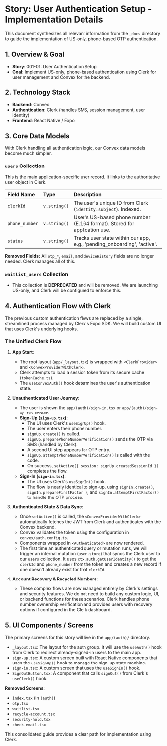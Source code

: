 # Story: User Authentication Setup - Implementation Details

This document synthesizes all relevant information from the `_docs` directory to guide the implementation of US-only, phone-based OTP authentication.

## 1. Overview & Goal

- **Story**: 001-01: User Authentication Setup
- **Goal**: Implement US-only, phone-based authentication using Clerk for user management and Convex for the backend.

## 2. Technology Stack

- **Backend**: Convex
- **Authentication**: Clerk (handles SMS, session management, user identity)
- **Frontend**: React Native / Expo

## 3. Core Data Models

With Clerk handling all authentication logic, our Convex data models become much simpler.

### `users` Collection

This is the main application-specific user record. It links to the authoritative user object in Clerk.

| Field Name     | Type         | Description                                                              |
| :------------- | :----------- | :----------------------------------------------------------------------- |
| `clerkId`      | `v.string()` | The user's unique ID from Clerk (`identity.subject`). Indexed.           |
| `phone_number` | `v.string()` | User's US-based phone number (E.164 format). Stored for application use. |
| `status`       | `v.string()` | Tracks user state within our app, e.g., 'pending_onboarding', 'active'.  |

**Removed Fields:** All `otp_*`, `email`, and `deviceHistory` fields are no longer needed. Clerk manages all of this.

### `waitlist_users` Collection

- This collection is **DEPRECATED** and will be removed. We are launching US-only, and Clerk will be configured to enforce this.

## 4. Authentication Flow with Clerk

The previous custom authentication flows are replaced by a single, streamlined process managed by Clerk's Expo SDK. We will build custom UI that uses Clerk's underlying hooks.

### The Unified Clerk Flow

1.  **App Start**:

    - The root layout (`app/_layout.tsx`) is wrapped with `<ClerkProvider>` and `<ConvexProviderWithClerk>`.
    - Clerk attempts to load a session token from its secure cache (`tokenCache.ts`).
    - The `useConvexAuth()` hook determines the user's authentication state.

2.  **Unauthenticated User Journey**:

    - The user is shown the `app/(auth)/sign-in.tsx` or `app/(auth)/sign-up.tsx` screen.
    - **Sign-Up (`sign-up.tsx`)**:
      - The UI uses Clerk's `useSignUp()` hook.
      - The user enters their phone number.
      - `signUp.create()` is called.
      - `signUp.preparePhoneNumberVerification()` sends the OTP via SMS (handled by Clerk).
      - A second UI step appears for OTP entry.
      - `signUp.attemptPhoneNumberVerification()` is called with the code.
      - On success, `setActive({ session: signUp.createdSessionId })` completes the flow.
    - **Sign-In (`sign-in.tsx`)**:
      - The UI uses Clerk's `useSignIn()` hook.
      - The flow is nearly identical to sign-up, using `signIn.create()`, `signIn.prepareFirstFactor()`, and `signIn.attemptFirstFactor()` to handle the OTP process.

3.  **Authenticated State & Data Sync**:

    - Once `setActive()` is called, the `<ConvexProviderWithClerk>` automatically fetches the JWT from Clerk and authenticates with the Convex backend.
    - Convex validates the token using the configuration in `convex/auth.config.ts`.
    - Components wrapped in `<Authenticated>` are now rendered.
    - The first time an authenticated query or mutation runs, we will trigger an internal mutation (`user.store`) that syncs the Clerk user to our `users` collection. It uses `ctx.auth.getUserIdentity()` to get the `clerkId` and `phone_number` from the token and creates a new record if one doesn't already exist for that `clerkId`.

4.  **Account Recovery & Recycled Numbers**:
    - These complex flows are now managed entirely by Clerk's settings and security features. We do not need to build any custom logic, UI, or backend functions for these scenarios. Clerk handles phone number ownership verification and provides users with recovery options if configured in the Clerk dashboard.

## 5. UI Components / Screens

The primary screens for this story will live in the `app/(auth)/` directory.

- `_layout.tsx`: The layout for the auth group. It will use the `useAuth()` hook from Clerk to redirect already-signed-in users to the main app.
- `sign-up.tsx`: A custom screen built with React Native components that uses the `useSignUp()` hook to manage the sign-up state machine.
- `sign-in.tsx`: A custom screen that uses the `useSignIn()` hook.
- `SignOutButton.tsx`: A component that calls `signOut()` from Clerk's `useClerk()` hook.

**Removed Screens**:

- `index.tsx` (in `(auth)`)
- `otp.tsx`
- `waitlist.tsx`
- `recycle-account.tsx`
- `security-hold.tsx`
- `check-email.tsx`

This consolidated guide provides a clear path for implementation using Clerk.
